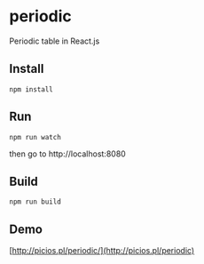 # periodic
Periodic table in React.js

## Install

```
npm install
```

## Run
```
npm run watch
```
then go to
http://localhost:8080

## Build
```
npm run build
```

## Demo
[http://picios.pl/periodic/](http://picios.pl/periodic)
